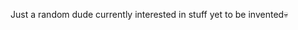 Just a random dude currently interested in stuff yet to be invented💀


<!---
ExistedYear/ExistedYear is a ✨ special ✨ repository because its `README.md` (this file) appears on your GitHub profile.
You can click the Preview link to take a look at your changes.
--->
